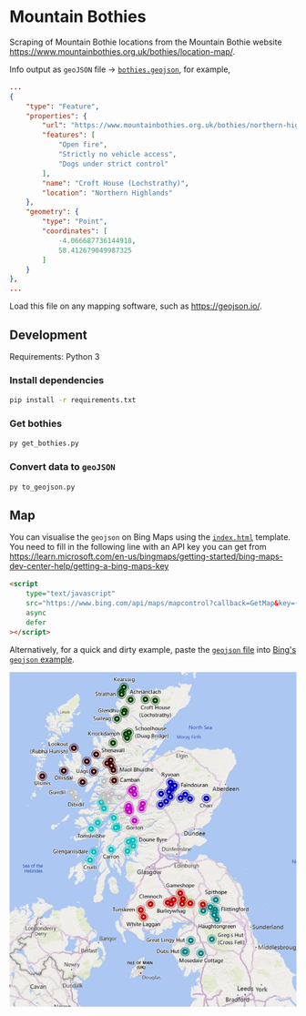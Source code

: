 # Mountain Bothies

Scraping of Mountain Bothie locations from the Mountain Bothie website <https://www.mountainbothies.org.uk/bothies/location-map/>.

Info output as `geoJSON` file -> [`bothies.geojson`](./bothies.geojson), for example,

```json
...
{
    "type": "Feature",
    "properties": {
        "url": "https://www.mountainbothies.org.uk/bothies/northern-highlands/croft-house-lochstrathy/",
        "features": [
            "Open fire",
            "Strictly no vehicle access",
            "Dogs under strict control"
        ],
        "name": "Croft House (Lochstrathy)",
        "location": "Northern Highlands"
    },
    "geometry": {
        "type": "Point",
        "coordinates": [
            -4.066687736144918,
            58.412679049987325
        ]
    }
},
...
```

Load this file on any mapping software, such as <https://geojson.io/>.

## Development

Requirements: Python 3

### Install dependencies

```bash
pip install -r requirements.txt
```

### Get bothies

```bash
py get_bothies.py
```

### Convert data to `geoJSON`

```bash
py to_geojson.py
```

## Map

You can visualise the `geojson` on Bing Maps using the [`index.html`](./index.html) template. You need to fill in the following line with an API key you can get from <https://learn.microsoft.com/en-us/bingmaps/getting-started/bing-maps-dev-center-help/getting-a-bing-maps-key>

```html
<script
    type="text/javascript"
    src="https://www.bing.com/api/maps/mapcontrol?callback=GetMap&key={{api_key}}"
    async
    defer
></script>
```

Alternatively, for a quick and dirty example, paste the [`geojson` file](./bothies.geojson) into [Bing's `geojson` example](https://www.bing.com/api/maps/sdk/mapcontrol/isdk/geojsonreadobject#JS).

![Screenshot of Bing Maps with markers on](images/bing_geojson.png)
